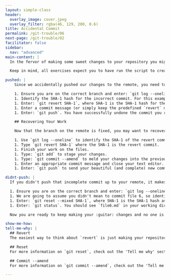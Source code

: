 ```yaml
---
layout: simple-class
header:
  overlay_image: cover.jpeg
  overlay_filter: rgba(46, 129, 200, 0.6)
title: Accidental Commit
permalink: /git-trouble/06
next-page: /git-trouble/02
facilitator: false
sidebar:
  nav: "advanced"
main-content: |  
  In the fervor of making some sweet changes to your repository you might accidentally commit changes before you were actually ready to. First, breathe, you can fix this; for real. Second, remember you aren't the first person who completely broke everything with a commit, heck, even the GitHub Trainers do it from time to time. So, now that you have found yourself in some :ahem: _very_ distinguished company, you can fix that gross commit.

  Keep in mind, all exercises expect you to have run the script to create files using the scripts found on the [Set Up Your Environment](/on-demand/git-trouble/01) page.

pushed: |
    Since we accidentally pushed our changes to the remote, you need to `revert` the commit (or commits) to prevent them creating any problems for other collaborators.

    1. Ensure you are on the correct branch and enter: `git log --oneline`.
    1. Identify the SHA-1 hash for the incorrect commit. For this example, let's use the **adding file 4** commit.
    1. Enter: `git revert SHA-1`, where SHA-1 is the SHA-1 hash for the commit where you created **file 4**.
    1. Enter a commit message (or simply keep the predefined `revert` message) and close the editor.
    1. Enter: `git push`. You have successfully undone the commit you recently `push`ed to your remote.

    ## Recovering Your Work

    Now that the branch on the remote is fixed, you may want to recover that accidental commit and finish your work. Here's how you can do it:

    1. Use `git log --oneline` to identify the SHA-1 of the revert commit. If you left the default message, it will say something like `Revert "adding file 4"`.
    1. Type `git revert SHA-1` where the SHA-1 is the revert commit.
    1. Finish your work on the files.
    1. Type: `git add` to stage your changes.
    1. Type: `git commit --amend` to meld your changes into the previous commit.
    1. Enter an appropriate commit message and close your text editor.
    1. Enter: `git push` to send your beautiful (and complete) new commit to the remote.

didnt-push: |
  If you didn't push that incomplete commit up to your remote, it makes it a little bit easier to resolve this misstep.

  1. Ensure you are on the correct branch and enter: `git log --oneline`.
  1. We are going to assume you didn't mean to commit file 6, so identify the SHA-1 hash for the **adding file 5** commit.
  1. Enter: `git reset --mixed SHA-1`, where SHA-1 is the SHA-1 hash associated with the **adding file 5** commit.
  1. Enter: `git status`. You should see `file6.md` in your working directory.

  Now you are ready to keep making your :guitar: changes and no one is the wiser!

show-me-how:
tell-me-why: |
  ## Revert
  The easiest way to think about `revert` is just making your repository do the exact opposite of an existing commit and creating a new commit to record that change. Revert is useful when trying to 'undo' the changes made in a specific commit, and even _more_ useful if you pushed a change that your want to reverse to your remote since it will always create a new commit and leave the original commit untouched.

  ## Reset
  For more information on `git reset`, check out the 'Tell me why' section in the [Too Many (small) Commits](/on-demand/git-trouble/03) scenario.

  ## Commit --amend
  For more information on `git commit --amend`, check out the 'Tell me why' section in the [Commit Message Sucks](/on-demand/git-trouble/04) scenario.

---
```

